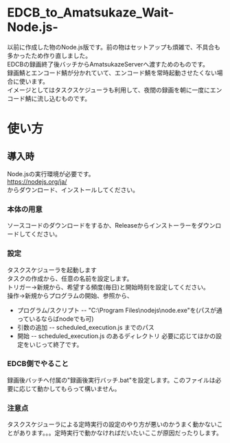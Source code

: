 # EDCB_to_Amatsukaze_Wait-Node.js-
以前に作成した物のNode.js版です。前の物はセットアップも煩雑で、不具合も多かったため作り直しました。  
EDCBの録画終了後バッチからAmatsukazeServerへ渡すためのものです。  
録画鯖とエンコード鯖が分かれていて、エンコード鯖を常時起動させたくない場合に使います。  
イメージとしてはタスクスケジューラも利用して、夜間の録画を朝に一度にエンコード鯖に流し込むものです。  


# 使い方
## 導入時
Node.jsの実行環境が必要です。  
https://nodejs.org/ja/  
からダウンロード、インストールしてください。  

### 本体の用意
ソースコードのダウンロードをするか、Releaseからインストーラーをダウンロードしてください。  

### 設定
タスクスケジューラを起動します  
タスクの作成から、任意の名前を設定します。  
トリガー→新規から、希望する頻度(毎日)と開始時刻を設定してください。  
操作→新規からプログラムの開始、参照から、
- プログラム/スクリプト
-- "C:\Program Files\nodejs\node.exe"を(パスが通っているならばnodeでも可)
- 引数の追加
-- scheduled_execution.js までのパス
- 開始
-- scheduled_execution.js のあるディレクトリ
必要に応じてほかの設定をいじって終了です。



### EDCB側でやること
録画後バッチへ付属の"録画後実行バッチ.bat"を設定します。このファイルは必要に応じて動かしてもらって構いません。

### 注意点
タスクスケジューラによる定時実行の設定のやり方が悪いのかうまく動かないことがあります。。。定時実行で動かなければだいたいここが原因だったりします。
